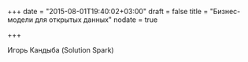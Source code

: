 +++
date = "2015-08-01T19:40:02+03:00"
draft = false
title = "Бизнес-модели для открытых данных"
nodate = true

+++

Игорь Кандыба (Solution Spark)

